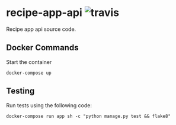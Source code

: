 # recipe-app-api ![travis](https://travis-ci.org/KruizerChick/recipe-app-api.svg?branch=master)
Recipe app api source code.

## Docker Commands

Start the container

    docker-compose up


## Testing

Run tests using the following code:

    docker-compose run app sh -c "python manage.py test && flake8"

